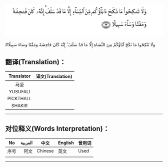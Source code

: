 ![004:022](images/004_022.gif)

#وَلَا تَنْكِحُوا مَا نَكَحَ آبَاؤُكُمْ مِنَ النِّسَاءِ إِلَّا مَا قَدْ سَلَفَ ۚ إِنَّهُ كَانَ فَاحِشَةً وَمَقْتًا وَسَاءَ سَبِيلًا 

## 

## 翻译(Translation)：

| Translator | 译文(Translation) |
| :--------: | ----------------- |
|    马坚    |                   |
|  YUSUFALI  |                   |
| PICKTHALL  |                   |
|   SHAKIR   |                   |

---

## 对位释义(Words Interpretation)：

| No   | العربية | 中文    | English | 曾用词 |
| ---- | ------: | ------- | ------- | ------ |
| 序号 |    阿文 | Chinese | 英文    | Used   |
|      |         |         |         |        |

---
